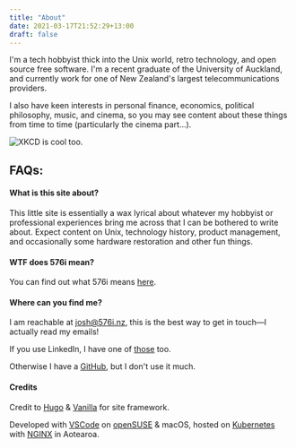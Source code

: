```yaml
---
title: "About"
date: 2021-03-17T21:52:29+13:00
draft: false
---
```


I'm a tech hobbyist thick into the Unix world, retro technology, and open source free software. I'm a recent graduate of the University of Auckland, and currently work for one of New Zealand's largest telecommunications providers.

I also have keen interests in personal finance, economics, political philosophy, music, and cinema, so you may see content about these things from time to time (particularly the cinema part...).

![XKCD is cool too.](http://imgs.xkcd.com/comics/zealous_autoconfig.png "XKCD is cool too.")

## FAQs:

#### What is this site about?

This little site is essentially a wax lyrical about whatever my hobbyist or professional experiences bring me across that I can be bothered to write about. Expect content on Unix, technology history, product management, and occasionally some hardware restoration and other fun things.

#### WTF does 576i mean?

You can find out what 576i means [here](/576i).

#### Where can you find me?

I am reachable at <josh@576i.nz>, this is the best way to get in touch—I actually read my emails!

If you use LinkedIn, I have one of [those](https://www.linkedin.com/in/josh-atkinson/) too.

Otherwise I have a [GitHub](https://github.com/JM-Atkinson), but I don't use it much.

#### Credits

Credit to [Hugo](https://gohugo.io/) & [Vanilla](https://github.com/zwbetz-gh/vanilla-bootstrap-hugo-theme) for site framework.

Developed with [VSCode](https://code.visualstudio.com/) on [openSUSE](https://www.opensuse.org/) & macOS, hosted on [Kubernetes](https://kubernetes.io/) with [NGINX](https://www.nginx.com/) in Aotearoa.
